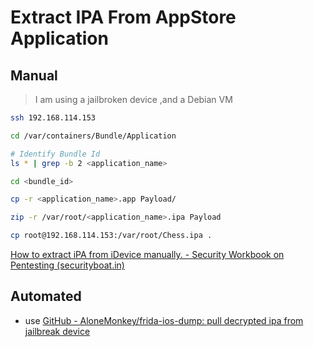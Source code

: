 # Extract IPA From AppStore Application
## Manual
> I am using a jailbroken device ,and a Debian VM

```bash
ssh 192.168.114.153

cd /var/containers/Bundle/Application

# Identify Bundle Id
ls * | grep -b 2 <application_name>

cd <bundle_id>

cp -r <application_name>.app Payload/

zip -r /var/root/<application_name>.ipa Payload

cp root@192.168.114.153:/var/root/Chess.ipa .
```

[How to extract iPA from iDevice manually. - Security Workbook on Pentesting (securityboat.in)](https://workbook.securityboat.in/resources/ios-app-pentest/how-to-extract-ipa-from-idevice-manually.)

## Automated
- use [GitHub - AloneMonkey/frida-ios-dump: pull decrypted ipa from jailbreak device](https://github.com/AloneMonkey/frida-ios-dump)